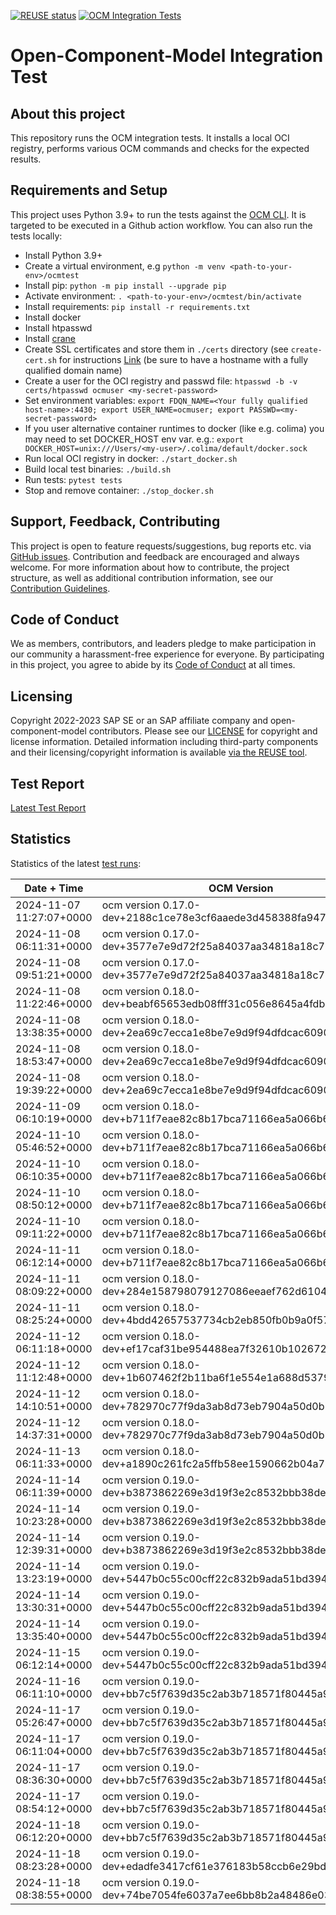 [![REUSE status](https://api.reuse.software/badge/github.com/open-component-model/ocm-integrationtest)](https://api.reuse.software/info/github.com/open-component-model/ocm-integrationtest) [![OCM Integration Tests](https://github.com/open-component-model/ocm-integrationtest/actions/workflows/integrationtest.yaml/badge.svg?branch=main)](https://open-component-model.github.io/ocm-integrationtest/report.html)

# Open-Component-Model Integration Test

## About this project

This repository runs the OCM integration tests. It installs a local OCI registry, performs various OCM commands and checks for the expected results.

## Requirements and Setup

This project uses Python 3.9+ to run the tests against the [OCM CLI](https://github.com/open-component-model/ocm). It is targeted to be executed in a Github action workflow. You can also run the tests locally:

* Install Python 3.9+
* Create a virtual environment, e.g `python -m venv <path-to-your-env>/ocmtest`
* Install pip: `python -m pip install --upgrade pip`
* Activate environment: `. <path-to-your-env>/ocmtest/bin/activate`
* Install requirements: `pip install -r requirements.txt`
* Install docker
* Install htpasswd
* Install [crane](https://github.com/google/go-containerregistry/blob/main/cmd/crane/doc/crane.md)
* Create SSL certificates and store them in `./certs` directory (see `create-cert.sh` for instructions [Link](create-cert.sh) (be sure to have a hostname with a fully qualified domain name)
* Create a user for the OCI registry and passwd file: `htpasswd -b -v certs/htpasswd ocmuser <my-secret-password>`
* Set environment variables: `export FDQN_NAME=<Your fully qualified host-name>:4430; export USER_NAME=ocmuser; export PASSWD=<my-secret-password>`
* If you user alternative container runtimes to docker (like e.g. colima) you may need to set DOCKER_HOST env var. e.g.: `export DOCKER_HOST=unix:///Users/<my-user>/.colima/default/docker.sock`
* Run local OCI registry in docker: `./start_docker.sh`
* Build local test binaries: `./build.sh`
* Run tests: `pytest tests`
* Stop and remove container: `./stop_docker.sh`

## Support, Feedback, Contributing

This project is open to feature requests/suggestions, bug reports etc. via [GitHub issues](https://github.com/open-component-model/ocm-integrationtest/issues). Contribution and feedback are encouraged and always welcome. For more information about how to contribute, the project structure, as well as additional contribution information, see our [Contribution Guidelines](CONTRIBUTING.md).

## Code of Conduct

We as members, contributors, and leaders pledge to make participation in our community a harassment-free experience for everyone. By participating in this project, you agree to abide by its [Code of Conduct](CODE_OF_CONDUCT.md) at all times.

## Licensing

Copyright 2022-2023 SAP SE or an SAP affiliate company and open-component-model contributors. Please see our [LICENSE](LICENSE) for copyright and license information. Detailed information including third-party components and their licensing/copyright information is available [via the REUSE tool](https://api.reuse.software/info/github.com/open-component-model/ocm-integrationtest).

## Test Report

[Latest Test Report](https://open-component-model.github.io/ocm-integrationtest/report.html)

## Statistics

Statistics of the latest [test runs](https://github.com/open-component-model/ocm-integrationtest/actions/workflows/integrationtest.yaml):

Date + Time | OCM Version | Result
------------|-------------|-------
2024-11-07 11:27:07+0000 | ocm version 0.17.0-dev+2188c1ce78e3cf6aaede3d458388fa947891c581 | &#9989; (passed)
2024-11-08 06:11:31+0000 | ocm version 0.17.0-dev+3577e7e9d72f25a84037aa34818a18c735e95d0a | &#9989; (passed)
2024-11-08 09:51:21+0000 | ocm version 0.17.0-dev+3577e7e9d72f25a84037aa34818a18c735e95d0a | &#9989; (passed)
2024-11-08 11:22:46+0000 | ocm version 0.18.0-dev+beabf65653edb08fff31c056e8645a4fdba75c72 | &#9989; (passed)
2024-11-08 13:38:35+0000 | ocm version 0.18.0-dev+2ea69c7ecca1e8be7e9d9f94dfdcac6090f1c69d | &#9989; (passed)
2024-11-08 18:53:47+0000 | ocm version 0.18.0-dev+2ea69c7ecca1e8be7e9d9f94dfdcac6090f1c69d | &#9989; (passed)
2024-11-08 19:39:22+0000 | ocm version 0.18.0-dev+2ea69c7ecca1e8be7e9d9f94dfdcac6090f1c69d | &#9989; (passed)
2024-11-09 06:10:19+0000 | ocm version 0.18.0-dev+b711f7eae82c8b17bca71166ea5a066b6061573c | &#9989; (passed)
2024-11-10 05:46:52+0000 | ocm version 0.18.0-dev+b711f7eae82c8b17bca71166ea5a066b6061573c | &#9989; (passed)
2024-11-10 06:10:35+0000 | ocm version 0.18.0-dev+b711f7eae82c8b17bca71166ea5a066b6061573c | &#9989; (passed)
2024-11-10 08:50:12+0000 | ocm version 0.18.0-dev+b711f7eae82c8b17bca71166ea5a066b6061573c | &#9989; (passed)
2024-11-10 09:11:22+0000 | ocm version 0.18.0-dev+b711f7eae82c8b17bca71166ea5a066b6061573c | &#9989; (passed)
2024-11-11 06:12:14+0000 | ocm version 0.18.0-dev+b711f7eae82c8b17bca71166ea5a066b6061573c | &#9989; (passed)
2024-11-11 08:09:22+0000 | ocm version 0.18.0-dev+284e158798079127086eeaef762d61045bc5a583 | &#9989; (passed)
2024-11-11 08:25:24+0000 | ocm version 0.18.0-dev+4bdd42657537734cb2eb850fb0b9a0f578a7cf06 | &#9989; (passed)
2024-11-12 06:11:18+0000 | ocm version 0.18.0-dev+ef17caf31be954488ea7f32610b10267218db620 | &#9989; (passed)
2024-11-12 11:12:48+0000 | ocm version 0.18.0-dev+1b607462f2b11ba6f1e554e1a688d5379752dbf6 | &#9989; (passed)
2024-11-12 14:10:51+0000 | ocm version 0.18.0-dev+782970c77f9da3ab8d73eb7904a50d0b1a9d1aba | &#9989; (passed)
2024-11-12 14:37:31+0000 | ocm version 0.18.0-dev+782970c77f9da3ab8d73eb7904a50d0b1a9d1aba | &#9989; (passed)
2024-11-13 06:11:33+0000 | ocm version 0.18.0-dev+a1890c261fc2a5ffb58ee1590662b04a752fa9a0 | &#9989; (passed)
2024-11-14 06:11:39+0000 | ocm version 0.19.0-dev+b3873862269e3d19f3e2c8532bbb38ded6a162d1 | &#9989; (passed)
2024-11-14 10:23:28+0000 | ocm version 0.19.0-dev+b3873862269e3d19f3e2c8532bbb38ded6a162d1 | &#9989; (passed)
2024-11-14 12:39:31+0000 | ocm version 0.19.0-dev+b3873862269e3d19f3e2c8532bbb38ded6a162d1 | &#9989; (passed)
2024-11-14 13:23:19+0000 | ocm version 0.19.0-dev+5447b0c55c00cff22c832b9ada51bd3942d5f56a | &#9989; (passed)
2024-11-14 13:30:31+0000 | ocm version 0.19.0-dev+5447b0c55c00cff22c832b9ada51bd3942d5f56a | &#9989; (passed)
2024-11-14 13:35:40+0000 | ocm version 0.19.0-dev+5447b0c55c00cff22c832b9ada51bd3942d5f56a | &#9989; (passed)
2024-11-15 06:12:14+0000 | ocm version 0.19.0-dev+5447b0c55c00cff22c832b9ada51bd3942d5f56a | &#9989; (passed)
2024-11-16 06:11:10+0000 | ocm version 0.19.0-dev+bb7c5f7639d35c2ab3b718571f80445a9a7fc3ca | &#9989; (passed)
2024-11-17 05:26:47+0000 | ocm version 0.19.0-dev+bb7c5f7639d35c2ab3b718571f80445a9a7fc3ca | &#9989; (passed)
2024-11-17 06:11:04+0000 | ocm version 0.19.0-dev+bb7c5f7639d35c2ab3b718571f80445a9a7fc3ca | &#9989; (passed)
2024-11-17 08:36:30+0000 | ocm version 0.19.0-dev+bb7c5f7639d35c2ab3b718571f80445a9a7fc3ca | &#9989; (passed)
2024-11-17 08:54:12+0000 | ocm version 0.19.0-dev+bb7c5f7639d35c2ab3b718571f80445a9a7fc3ca | &#9989; (passed)
2024-11-18 06:12:20+0000 | ocm version 0.19.0-dev+bb7c5f7639d35c2ab3b718571f80445a9a7fc3ca | &#9989; (passed)
2024-11-18 08:23:28+0000 | ocm version 0.19.0-dev+edadfe3417cf61e376183b58ccb6e29bd2a5ff11 | &#9989; (passed)
2024-11-18 08:38:55+0000 | ocm version 0.19.0-dev+74be7054fe6037a7ee6bb8b2a48486e03f26cee9 | &#9989; (passed)
